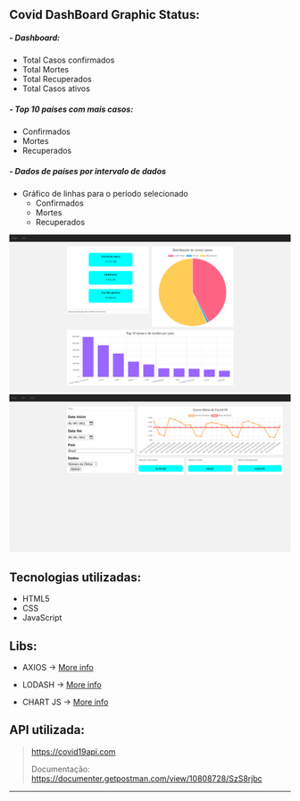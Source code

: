 #
## Covid DashBoard Graphic Status:

##### - Dashboard:
- Total Casos confirmados
- Total Mortes
- Total Recuperados
- Total Casos ativos


##### - Top 10 países com mais casos: 
- Confirmados
- Mortes
- Recuperados
##### - Dados de países por intervalo de dados
- Gráfico de linhas para o período selecionado
    - Confirmados
    - Mortes
    - Recuperados

<img src="./assets/img/initialPage.png" alt="página inicial" />
<img src="./assets/img/statusCountry.png" alt="status Brasil" />

## Tecnologias utilizadas:
- HTML5 
- CSS
- JavaScript


## Libs:
- AXIOS -> [More info](https://axios-http.com)

- LODASH -> [More info](https://lodash.com)

- CHART JS -> [More info](https://www.chartjs.org)


## API utilizada:
> https://covid19api.com
>
> Documentação: https://documenter.getpostman.com/view/10808728/SzS8rjbc

---
